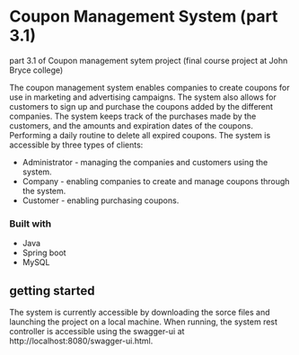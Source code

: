 # Coupon Management System (part 3.1)

part 3.1 of Coupon management sytem project (final course project at John Bryce college)

The coupon management system enables companies to create coupons for use in marketing and advertising campaigns. The system also allows for customers to sign up and purchase the coupons added by the different companies. 
The system keeps track of the purchases made by the customers, and the amounts and expiration dates of the coupons. Performing a daily routine to delete all expired coupons.
The system is accessible by three types of clients:
* Administrator - managing the companies and customers using the system.
* Company - enabling companies to create and manage coupons through the system.
* Customer - enabling purchasing coupons.


### Built with

* Java
* Spring boot
* MySQL

## getting started

The system is currently accessible by downloading the sorce files and launching the project on a local machine.
When running, the system rest controller is accessible using the swagger-ui at http://localhost:8080/swagger-ui.html.
